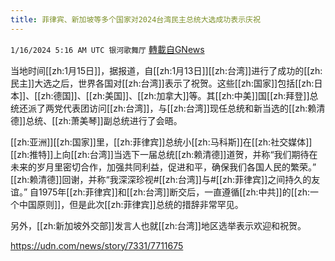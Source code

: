 ```yaml
---
title: 菲律宾、新加坡等多个国家对2024台湾民主总统大选成功表示庆祝
---
```

`1/16/2024 5:16 AM UTC 银河歌舞厅` [轉載自GNews](https://gnews.org/articles/2223387)

当地时间[[zh:1月15日]]，据报道，自[[zh:1月13日]][[zh:台湾]]进行了成功的[[zh:民主]]大选之后，世界各国对[[zh:台湾]]表示了祝贺。这些[[zh:国家]]包括[[zh:日本]]、[[zh:德国]]、[[zh:美国]]、[[zh:加拿大]]等。其[[zh:中美]]国[[zh:拜登]]总统还派了两党代表团访问[[zh:台湾]]，与[[zh:台湾]]现任总统和新当选的[[zh:赖清德]]总统、[[zh:萧美琴]]副总统进行了会晤。

[[zh:亚洲]][[zh:国家]]里，[[zh:菲律宾]]总统小[[zh:马科斯]]在[[zh:社交媒体]][[zh:推特]]上向[[zh:台湾]]当选下一届总统[[zh:赖清德]]道贺，并称“我们期待在未来的岁月里密切合作，加强共同利益，促进和平，确保我们各国人民的繁荣。” [[zh:赖清德]]回谢，并称“我深深珍视#[[zh:台湾]]与#[[zh:菲律宾]]之间持久的友谊。” 自1975年[[zh:菲律宾]]和[[zh:台湾]]断交后，一直遵循[[zh:中共]]的[[zh:一个中国原则]]，但是此次[[zh:菲律宾]]总统的措辞非常罕见。

另外，[[zh:新加坡外交部]]发言人也就[[zh:台湾]]地区选举表示欢迎和祝贺。



<https://udn.com/news/story/7331/7711675>
